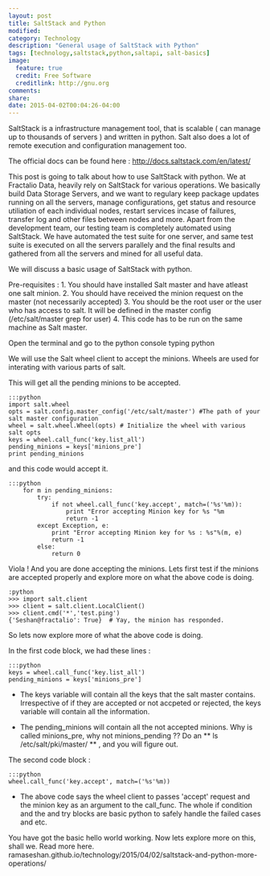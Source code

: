 ```yaml
---
layout: post
title: SaltStack and Python
modified:
category: Technology
description: "General usage of SaltStack with Python"
tags: [technology,saltstack,python,saltapi, salt-basics]
image:
  feature: true
  credit: Free Software
  creditlink: http://gnu.org
comments:
share:
date: 2015-04-02T00:04:26-04:00
---
```


SaltStack is a infrastructure management tool, that is scalable ( can manage up to thousands of servers ) and written in python. Salt also does a lot of remote execution and configuration management too.

The official docs can be found here : http://docs.saltstack.com/en/latest/

This post is going to talk about how to use SaltStack with python. We at Fractalio Data, heavily rely on SaltStack for various operations. We basically build Data Storage Servers, and we want to regulary keep package updates running on all the servers, manage configurations, get status and resource utiliation of each individual nodes, restart services incase of failures, transfer log and other files between nodes and more. Apart from the development team, our testing team is completely automated using SaltStack. We have automated the test suite for one server, and same test suite is executed on all the servers parallely and the final results and gathered from all the servers and mined for all useful data.

We will discuss a basic usage of SaltStack with python.

Pre-requisites :
	1. You should have installed Salt master and have atleast one salt minion.
	2. You should have received the minion request on the master (not necessarily accepted)
	3. You should be the root user or the user who has access to salt. It will be defined in the master config (/etc/salt/master grep for user)
	4. This code has to be run on the same machine as Salt master.

Open the terminal and go to the python console typing python

We will use the Salt wheel client to accept the minions. Wheels are used for interating with various parts of salt.

This will get all the pending minions to be accepted.

    :::python
    import salt.wheel
    opts = salt.config.master_config('/etc/salt/master') #The path of your salt master configuration
    wheel = salt.wheel.Wheel(opts) # Initialize the wheel with various salt opts
    keys = wheel.call_func('key.list_all')  
    pending_minions = keys['minions_pre']
    print pending_minions

and this code would accept it.

    :::python
		for m in pending_minions:
			try:
				if not wheel.call_func('key.accept', match=('%s'%m)):
					print "Error accepting Minion key for %s "%m
					return -1
			except Exception, e:
				print "Error accepting Minion key for %s : %s"%(m, e)
				return -1
			else:
				return 0

Viola ! And you are done accepting the minions. Lets first test if the minions are accepted properly and explore more on what the above code is doing.

    :python
    >>> import salt.client
    >>> client = salt.client.LocalClient()
    >>> client.cmd('*','test.ping')
    {'Seshan@fractalio': True}  # Yay, the minion has responded.

So lets now explore more of what the above code is doing.

In the first code block, we had these lines :

    :::python
  	keys = wheel.call_func('key.list_all')  
  	pending_minions = keys['minions_pre']

 * The keys variable will contain all the keys that the salt master contains. Irrespective of if they are accepted or not accpeted or rejected, the keys variable will contain all the information.

  * The pending_minions will contain all the not accepted minions. Why is called minions_pre, why not minions_pending ?? Do an ** ls /etc/salt/pki/master/ ** , and you will figure out.

The second code block :

    :::python
  	wheel.call_func('key.accept', match=('%s'%m))

  * The above code says the wheel client to passes 'accept' request and the minion key as an argument to the call_func. The whole if condition and the and try blocks are basic python to safely handle the failed cases and etc.

 You have got the basic hello world working. Now lets explore more on this, shall we.
 Read more here.  ramaseshan.github.io/technology/2015/04/02/saltstack-and-python-more-operations/
